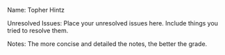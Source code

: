 Name: Topher Hintz

Unresolved Issues: Place your unresolved issues here. Include things you tried to resolve them. 

Notes: The more concise and detailed the notes, the better the grade.  

###

